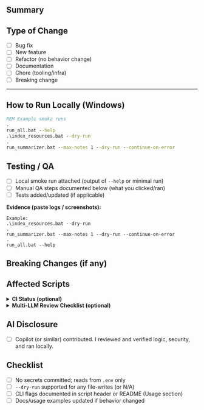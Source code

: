 ## Summary
<!-- What changed and why? 1-2 sentences. Link design docs if relevant. -->

## Type of Change
- [ ] Bug fix
- [ ] New feature
- [ ] Refactor (no behavior change)
- [ ] Documentation
- [ ] Chore (tooling/infra)
- [ ] Breaking change

---

<!-- ================================================ -->
<!-- 💻 FOR CODE CHANGES (feature/bug/refactor) -->
<!-- Delete this section if chore/docs/tooling only -->
<!-- ================================================ -->

## How to Run Locally (Windows)
<!-- Exact commands to test this change -->
```bat
REM Example smoke runs
.
run_all.bat --help
.\index_resources.bat --dry-run
.
run_summarizer.bat --max-notes 1 --dry-run --continue-on-error
```

## Testing / QA
- [ ] Local smoke run attached (output of `--help` or minimal run)
- [ ] Manual QA steps documented below (what you clicked/ran)
- [ ] Tests added/updated (if applicable)

**Evidence (paste logs / screenshots):**
```text
Example:
.\index_resources.bat --dry-run
.
run_summarizer.bat --max-notes 1 --dry-run --continue-on-error
.
run_all.bat --help
```

## Breaking Changes (if any)
<!-- Describe impact, migration steps, or explain why N/A -->

## Affected Scripts
<!-- List touched files: e.g., orchestrator_agent.py, training_pipeline.py, resource_indexer.py -->

<details>
<summary><strong>CI Status (optional)</strong></summary>

- [ ] GitHub Actions CI passing (if configured)
- Notes:

</details>

<details>
<summary><strong>Multi-LLM Review Checklist (optional)</strong></summary>

- Reviewed by ChatGPT:  [ ] Approved  [ ] Changes Requested  
- Reviewed by Claude: [ ]  Approved [ ]  Changes Requested  
- Reviewed by [Other]: [ ]  Approved [ ]  Changes Requested  
- [ ] All LLM feedback addressed

</details>

## AI Disclosure
- [ ] Copilot (or similar) contributed. I reviewed and verified logic, security, and ran locally.

## Checklist
- [ ] No secrets committed; reads from `.env` only
- [ ] `--dry-run` supported for any file-writes (or N/A)
- [ ] CLI flags documented in script header or README (Usage section)
- [ ] Docs/usage examples updated if behavior changed
